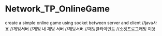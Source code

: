 # Network_TP_OnlineGame
create a simple online game using socket between server and client
//java사용
//게임서버
//게임 내 채팅 서버
//채팅서버
//채팅클라이언트
//소켓프로그래밍 이용

